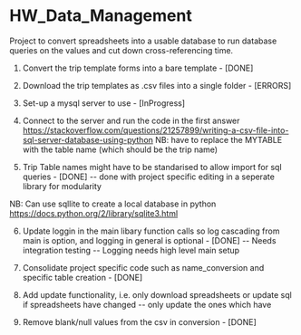 # HW_Data_Management
Project to convert spreadsheets into a usable database to run database queries on the values and cut down cross-referencing time.

1. Convert the trip template forms into a bare template - [DONE]
2. Download the trip templates as .csv files into a single folder - [ERRORS]
3. Set-up a mysql server to use - [InProgress]
4. Connect to the server and run the code in the first answer
https://stackoverflow.com/questions/21257899/writing-a-csv-file-into-sql-server-database-using-python
NB: have to replace the MYTABLE with the table name (which should be the trip name)

5. Trip Table names might have to be standarised to allow import for sql queries - [DONE]
    -- done with project specific editing in a seperate library for modularity

NB: Can use sqllite to create a local database in python
https://docs.python.org/2/library/sqlite3.html

6. Update loggin in the main libary function calls so log cascading from main is option, and logging in general is optional - [DONE]
    -- Needs integration testing
    -- Logging needs high level main setup

7. Consolidate project specific code such as name_conversion and specific table creation  - [DONE]

8. Add update functionality, i.e. only download spreadsheets or update sql if spreadsheets have changed
      -- only update the ones which have

9. Remove blank/null values from the csv in conversion - [DONE]
